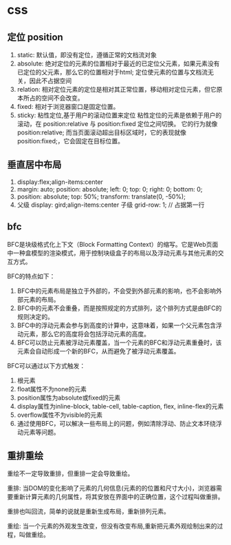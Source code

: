 # css

## 定位 position

1. static: 默认值，即没有定位，遵循正常的文档流对象
2. absolute: 绝对定位的元素的位置相对于最近的已定位父元素，如果元素没有已定位的父元素，那么它的位置相对于html;
             定位使元素的位置与文档流无关，因此不占据空间
3. relation: 相对定位元素的定位是相对其正常位置，移动相对定位元素，但它原本所占的空间不会改变。
4. fixed: 相对于浏览器窗口是固定位置。
5. sticky: 粘性定位,基于用户的滚动位置来定位
   粘性定位的元素是依赖于用户的滚动，在 position:relative 与 position:fixed 定位之间切换。
   它的行为就像 position:relative; 而当页面滚动超出目标区域时，它的表现就像 position:fixed;，它会固定在目标位置。

## 垂直居中布局

1. display:flex;align-items:center
2. margin: auto;
   position: absolute;
   left: 0;
   top: 0;
   right: 0;
   bottom: 0;
3. position: absolute;
   top: 50%;
   transform: translate(0, -50%);
4. 父级 display: gird;align-items:center
   子级 grid-row: 1; // 占据第一行

## bfc

BFC是块级格式化上下文（Block Formatting Context）的缩写。它是Web页面中一种盒模型的渲染模式，用于控制块级盒子的布局以及浮动元素与其他元素的交互方式。

BFC的特点如下：

1. BFC中的元素布局是独立于外部的，不会受到外部元素的影响，也不会影响外部元素的布局。
2. BFC中的元素不会重叠，而是按照规定的方式排列，这个排列方式是由BFC的规则决定的。
3. BFC中的浮动元素会参与到高度的计算中，这意味着，如果一个父元素包含浮动元素，那么它的高度将会包括浮动元素的高度。
4. BFC可以防止元素被浮动元素覆盖，当一个元素的BFC和浮动元素重叠时，该元素会自动形成一个新的BFC，从而避免了被浮动元素覆盖。

BFC可以通过以下方式触发：

1. 根元素
2. float属性不为none的元素
3. position属性为absolute或fixed的元素
4. display属性为inline-block, table-cell, table-caption, flex, inline-flex的元素
5. overflow属性不为visible的元素
6. 通过使用BFC，可以解决一些布局上的问题，例如清除浮动、防止文本环绕浮动元素等问题。

## 重排重绘

重绘不一定导致重排，但重排一定会导致重绘。

重排: 当DOM的变化影响了元素的几何信息(元素的的位置和尺寸大小)，浏览器需要重新计算元素的几何属性，将其安放在界面中的正确位置，这个过程叫做重排。

重排也叫回流，简单的说就是重新生成布局，重新排列元素。

重绘: 当一个元素的外观发生改变，但没有改变布局,重新把元素外观绘制出来的过程，叫做重绘。
